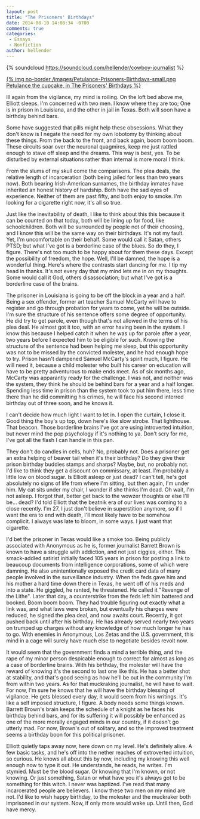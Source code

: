 ```yaml
---
layout: post
title: "The Prisoners' Birthdays"
date: 2014-08-10 14:08:34 -0700
comments: true
categories: 
 - Essays
 - Nonfiction
author: hellender
---
```

{% soundcloud https://soundcloud.com/hellender/cowboy-journalist %}

[{% img no-border /images/Petulance-Prisoners-Birthdays-small.png Petulance the cupcake, in The Prisoners' Birthdays %}](/images/Petulance-Prisoners-Birthdays.png)

Ill again from the vigilance, my mind is roiling. On the loft bed above me, Elliott sleeps. I'm concerned with two men. I know where they are too; One is in prison in Louisiana, and the other in jail in Texas. Both will soon have a birthday behind bars. 

Some have suggested that pills might help these obsessions. What they don't know is I negate the need for my own lobotomy by thinking about these things. From the back to the front, and back again, boom boom boom. These circuits soar over the neuronal quagmires, keep me just rattled enough to stave off sleep and the dreams. This way is best, yes. To be disturbed by external situations rather than internal is more moral I think.

From the slums of my skull come the comparisons. The plea deals, the relative length of incarceration (both being jailed for less than two years now). Both bearing Irish-American surnames, the birthday inmates have inherited an honest history of hardship. Both have the sad eyes of experience. Neither of them are past fifty, and both enjoy to smoke. I'm looking for a cigarette right now, it's all so true. 

Just like the inevitability of death, I like to think about this this because it can be counted on that today, both will be lining up for food, like schoolchildren. Both will be surrounded by people not of their choosing, and I know this will be the same way on their birthdays. It's not my fault. Yet, I'm uncomfortable on their behalf. Some would call it Satan, others PTSD; but what I've got is a borderline case of the blues. So do they, I figure. There's not too much to be happy about for them these days.  Except the possibility of freedom, the hope. Well, I'll be damned, the hope is a wonderful thing. Here's where the contrasts start dancing for me. I tip my head in thanks. It's not every day that my mind lets me in on my thoughts. Some would call it God, others disassociation; but what I've got is a borderline case of the brains. 

The prisoner in Louisiana is going to be off the block in a year and a half. Being a sex offender, former art teacher Samuel McCarty will have to register and go through probation for years to come, yet he will be outside. I'm sure the structure of his sentence offers some degree of opportunity. He did try to get parole, even though that's not allowed in the terms of his plea deal. He almost got it too, with an error having been in the system. I know this because I helped catch it when he was up for parole after a year, two years before I expected him to be eligible for such. Knowing the structure of the sentence had been helping me sleep, but this opportunity was not to be missed by the convicted molester, and he had enough hope to try. Prison hasn't dampened Samuel McCarty's spirit much, I figure. He will need it, because a child molester who built his career on education will have to be pretty adventurous to make ends meet. As of six months ago, McCarty was apparantly ready for the challenge. I was not, and neither was the system, they think he should be behind bars for a year and a half longer. Spending less time in prison than the system took to put him there, less time there than he did committing his crimes, he will face his second interred birthday out of three soon, and he knows it.  
  
I can't decide how much light I want to let in. I open the curtain, I close it. Good thing the boy's up top, down here's like slow strobe. That lighthouse. That beacon. Those borderline brains I've got are using introverted intuition, but never mind the pop psychology if it's nothing to ya. Don't scry for me, I've got all the flash I can handle in this pan. 

They don't do candles in cells, huh? No, probably not. Does a prisoner get an extra helping of beaver tail when it's their birthday? Do they give their prison birthday buddies stamps and sharps? Maybe, but, no probably not. I'd like to think they get a discount on commissary, at least. I'm probably a little low on blood sugar. Is Elliott asleep or just dead? I can't tell, he's got absolutely no signs of life from where I'm sitting, but then again, I'm under him. My cat sits under my chair, I wonder if she thinks I'm dead. Oh wait, I'm not asleep. I forgot that, better get back to the wowzer thoughts or else I'll be... dead? I'd told Elliott that the beatnik era of our lives was coming to a close recently. I'm 27. I just don't believe in superstition anymore, so if I want the era to end with death, I'll most likely have to be somehow complicit. I always was late to bloom, in some ways. I just want that cigarette.

I'd bet the prisoner in Texas would like a smoke too. Being publicly associated with Anonymous as he is, former journalist Barrett Brown is known to have a struggle with addiction, and not just ciggies, either. This smack-addled satirist initially faced 105 years in prison for posting a link to beaucoup documents from intelligence corporations, some of which were damning. He also unintentionally exposed the credit card data of many people involved in the surveillance industry. When the feds gave him and his mother a hard time down there in Texas, he went off of his meds and into a state. He giggled, he ranted, he threatened. He called it "Revenge of the Lithe". Later that day, a counterstrike from the feds left him battered and booked. Boom boom boom. They had trouble figuring out exactly what a link was, and what laws were broken, but eventually his charges were reduced, he signed the plea deal, and now awaits court. Recently, it got pushed back until after his birthday. He has already served nearly two years on trumped up charges without any knowledge of how much longer he has to go. With enemies in Anonymous, Los Zetas and the U.S. government, this mind in a cage will surely have much else to negotiate besides revolt now.      

It would seem that the government finds a mind a terrible thing, and the rape of my minor person despicable enough to correct for almost as long as a case of borderline brains. With his birthday, the molester will have the reward of knowing it's the second to last one like this. He has a better shot at stability, and that's good seeing as how he'll be out in the community I'm from within two years. As for that muckraking journalist, he will have to wait. For now, I'm sure he knows that he will have the birthday blessing of vigilance. He gets blessed every day, it would seem from his writings. It's like a self imposed structure, I figure. A body needs some things known. Barrett Brown's brain keeps the schedule of a knight as he faces his birthday behind bars, and for its suffering it will possibly be enhanced as one of the more morally engaged minds in our country, if it doesn't go utterly mad. For now, Brown's out of solitary, and so the improved treatment seems a birthday boon for this political prisoner. 

Elliott quietly taps away now, here down on my level. He's definitely alive. A few basic tasks, and he's off into the nether reaches of extroverted intuition, so curious. He knows all about this by now, including my knowing this well enough now to type it out. He understands, he reads, he writes. I'm stymied. Must be the blood sugar. Or knowing that I'm known, or not knowing. Or just something, Satan or what have you it's always got to be something for this witch. I never was baptized. I've read that many incarcerated people are believers. I know these two men on my mind are not. I'd like to wish happy birthday, to the molester and the muckraker both imprisoned in our system. Now, if only more would wake up. Until then, God have mercy. 
